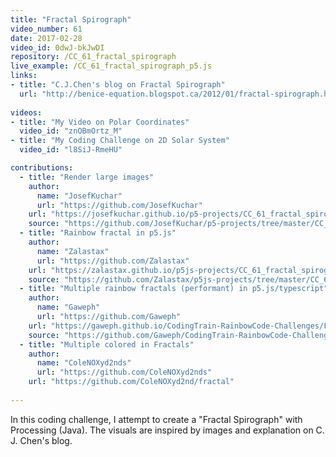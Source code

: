 ```yaml
---
title: "Fractal Spirograph"
video_number: 61
date: 2017-02-28
video_id: 0dwJ-bkJwDI
repository: /CC_61_fractal_spirograph
live_example: /CC_61_fractal_spirograph_p5.js
links:
- title: "C.J.Chen's blog on Fractal Spirograph"  
  url: "http://benice-equation.blogspot.ca/2012/01/fractal-spirograph.html"
  
videos:
- title: "My Video on Polar Coordinates"
  video_id: "znOBmOrtz_M"
- title: "My Coding Challenge on 2D Solar System"
  video_id: "l8SiJ-RmeHU"

contributions:
  - title: "Render large images"
    author:
      name: "JosefKuchar"
      url: "https://github.com/JosefKuchar"
    url: "https://josefkuchar.github.io/p5-projects/CC_61_fractal_spirograph_large_render/"
    source: "https://github.com/JosefKuchar/p5-projects/tree/master/CC_61_fractal_spirograph_large_render"
  - title: "Rainbow fractal in p5.js"
    author:
      name: "Zalastax"
      url: "https://github.com/Zalastax"
    url: "https://zalastax.github.io/p5js-projects/CC_61_fractal_spirograph_rainbow/"
    source: "https://github.com/Zalastax/p5js-projects/tree/master/CC_61_fractal_spirograph_rainbow"
  - title: "Multiple rainbow fractals (performant) in p5.js/typescript"
    author:
      name: "Gaweph"
      url: "https://github.com/Gaweph"
    url: "https://gaweph.github.io/CodingTrain-RainbowCode-Challenges/Fractal_spirograph_p5/"
    source: "https://github.com/Gaweph/CodingTrain-RainbowCode-Challenges/tree/master/Fractal_spirograph_p5"
  - title: "Multiple colored in Fractals"
    author:
      name: "ColeNOXyd2nds"
      url: "https://github.com/ColeNOXyd2nds"
    url: "https://github.com/ColeNOXyd2nd/fractal"
  
---
```


In this coding challenge, I attempt to create a "Fractal Spirograph" with Processing (Java). The visuals are inspired by images and explanation on C. J. Chen's blog. 

